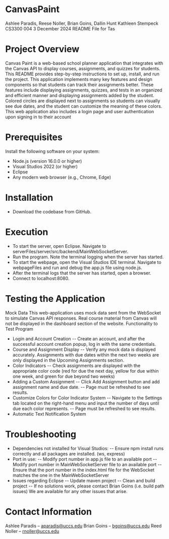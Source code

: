 # CanvasPaint
Ashlee Paradis, Reese Noller, Brian Goins, Dallin Hunt
Kathleen Stempeck
CS3300 004
3 December 2024
README File for Tas

# Project Overview
Canvas Paint is a web-based school planner application that integrates with the Canvas API to display courses, assignments, and quizzes for students. This README provides step-by-step instructions to set up, install, and run the project. This application implements many key features and design components so that students can track their assignments better.  These features include displaying assignments, quizzes, and tests in an organized and efficient manner and displaying assignments added by the student.  Colored circles are displayed next to assignments so students can visually see due dates, and the student can customize the meaning of these colors.  This web application also includes a login page and user authentication upon signing in to their account
# Prerequisites
Install the following software on your system:
- Node.js (version 16.0.0 or higher)
- Visual Studios 2022 (or higher)
- Eclipse
- Any modern web browser (e.g., Chrome, Edge)
# Installation
- Download the codebase from GitHub. 
# Execution
- To start the server, open Eclipse. Navigate to serverFiles/server/src/backend/MainWebSocketServer.
- Run the program. Note the terminal logging when the server has started.
- To start the webpage, open the Visual Studios IDE terminal. Navigate to webpageFiles and run and debug the app.js file using node.js.
- After the terminal logs that the server has started, open a browser.
- Connect to localhost:8080.
# Testing the Application
Mock Data
This web-application uses mock data sent from the WebSocket to simulate Canvas API responses.  Real course material from Canvas will not be displayed in the dashboard section of the website.
Functionality to Test Program
- Login and Account Creation
-- Create an account, and after the successful account creation popup, log in with the same credentials.
- Course and Assignment Display
-- Verify any mock data is displayed accurately.  Assignments with due dates within the next two weeks are only displayed in the Upcoming Assignments section.
- Color Indicators
-- Check assignments are displayed with the appropriate color code (red for due the next day, yellow for due within one week, and green for due beyond two weeks)
- Adding a Custom Assignment
-- Click Add Assignment button and add assignment name and due date. 
-- Page must be refreshed to see results.
- Customize Colors for Color Indicator System
-- Navigate to the Settings tab located on the right-hand menu and input the number of days until due each color represents.
-- Page must be refreshed to see results.
- Automatic Text Notification System
# Troubleshooting
- Dependencies not installed for Visual Studios:
-- Ensure npm install runs correctly and all packages are installed. (ws, express)
- Port in use:
-- Modify port number in app.js file to an available port
-- Modify port number in MainWebSocketServer file to an available port
-- Ensure that the port number in the index.html file for the WebSocket matches the one in the MainWebSocketServer
- Issues regarding Eclipse
-- Update maven project
-- Clean and build project
-- If no solutions work, please contact Brian Goins (i.e. build path issues)
We are available for any other issues that arise.
# Contact Information
Ashlee Paradis – aparadis@uccs.edu
Brian Goins – bgoins@uccs.edu
Reed Noller – rnoller@uccs.edu 




